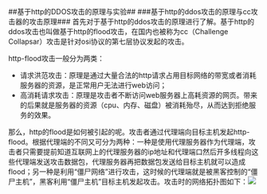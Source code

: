 ##基于http的DDOS攻击的原理与实验##
###基于http的ddos攻击的原理与cc攻击器的攻击原理###
首先对于基于http的ddos攻击的原理进行了解。基于http的ddos攻击也叫做基于http的flood攻击，在国内也被称为cc（Challenge Collapsar）攻击是针对osi协议的第七层协议发起的攻击。

http-flood攻击一般分为两类：

- 请求洪范攻击：原理是通过大量合法的http请求占用目标网络的带宽或者消耗服务器的资源，是正常用户无法进行web访问；
- 高消耗请求攻击：原理是攻击者不断访问web服务器上高耗资源的网页。带来的后果就是服务器的资源（cpu、内存、磁盘）被消耗殆尽，从而达到拒绝服务的效果。

那么，http的flood是如何被引起的呢。攻击者通过代理端向目标主机发起http-flood。根据代理端的不同又可分为两种：一种是使用代理服务器作为代理端，攻击者只需要提前知道互联网上的代理服务器的ip地址和代理端口然后开多线程向这些代理端发送攻击数据包，代理服务器再把数据包发送给目标主机就可以造成flood；另一种是利用“僵尸网络”进行攻击，这时候的代理端就是被黑客控制的“僵尸主机”，黑客利用“僵尸主机”目标主机发起攻击。攻击时的网络拓扑图如下：![](https://github.com/Raztyn/ns/blob/master/2015-2/tr/1.png)
